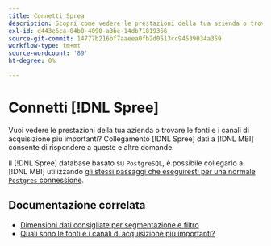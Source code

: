```yaml
---
title: Connetti Sprea
description: Scopri come vedere le prestazioni della tua azienda o trovare le fonti e i canali di acquisizione più importanti.
exl-id: d443e6ca-04b0-4090-a3be-14db71819356
source-git-commit: 14777b216bf7aaeea0fb2d0513cc94539034a359
workflow-type: tm+mt
source-wordcount: '89'
ht-degree: 0%

---
```


# Connetti [!DNL Spree]

Vuoi vedere le prestazioni della tua azienda o trovare le fonti e i canali di acquisizione più importanti? Collegamento [!DNL Spree] dati a [!DNL MBI] consente di rispondere a queste e altre domande.

Il [!DNL Spree] database basato su `PostgreSQL`, è possibile collegarlo a [!DNL MBI] utilizzando [gli stessi passaggi che eseguiresti per una normale `Postgres` connessione](../integrations/postgresql.md).

## Documentazione correlata

* [Dimensioni dati consigliate per segmentazione e filtro](../../../best-practices/segment-filter.md)
* [Quali sono le fonti e i canali di acquisizione più importanti?](../../analysis/most-value-source-channel.md)
